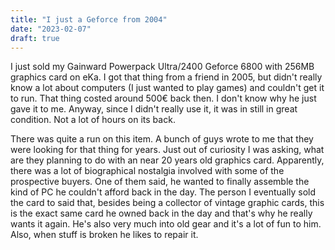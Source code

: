 ```yaml
---
title: "I just a Geforce from 2004"
date: "2023-02-07"
draft: true 
---
```


I just sold my Gainward Powerpack Ultra/2400 Geforce 6800 with 256MB graphics card on eKa. I got that thing from a friend in 2005, but didn't really know a lot about computers (I just wanted to play games) and couldn't get it to run. That thing costed around 500€ back then. I don't know why he just gave it to me. Anyway, since I didn't really use it, it was in still in great condition. Not a lot of hours on its back.

There was quite a run on this item. A bunch of guys wrote to me that they were looking for that thing for years. Just out of curiosity I was asking, what are they planning to do with an near 20 years old graphics card. Apparently, there was a lot of biographical nostalgia involved with some of the prospective buyers. One of them said, he wanted to finally assemble the kind of PC he couldn't afford back in the day. The person I eventually sold the card to said that, besides being a collector of vintage graphic cards, this is the exact same card he owned back in the day and that's why he really wants it again. He's also very much into old gear and it's a lot of fun to him. Also, when stuff is broken he likes to repair it.

<!-- Still, I don't really get it. I love the box art of these old cards though. -->
<!-- I still find that Y2K nostalgia a little uncanny -->